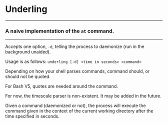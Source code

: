 # Underling
-----

### A naive implementation of the `at` command.
-----

Accepts one option, `-d`, telling the process to daemonize (run in the background unaided).

Usage is as follows:
`underling [-d] <time in seconds> <command>`

Depending on how your shell parses commands, command should, or should not be quoted.

For Bash V5, quotes are needed around the command.

For now, the timescale parser is non-existent.
It may be added in the future.

Given a command (daemonized or not), the process will execute the command given in the context of the current working directory after the time specified in seconds.
